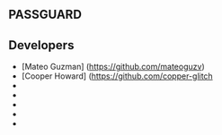 ## PASSGUARD 

## Developers 

* [Mateo Guzman] (https://github.com/mateoguzv)
* [Cooper Howard]
(https://github.com/copper-glitch
*
*
*
*
*

